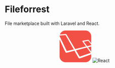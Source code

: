 # Fileforrest
File marketplace built with Laravel and React. 

<p align="center">
    <img title="Laravel" height="100"  src="https://raw.githubusercontent.com/Ajvaro/fileforrest/master/public/images/laravel_logo.png" />
    <img title="React" height="100"  src="https://raw.githubusercontent.com/Ajvaro/fileforrest/master/public/images/React_logo.png" />
</p>
